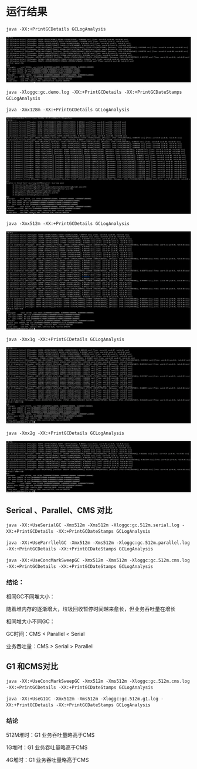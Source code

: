# 运行结果
`java -XX:+PrintGCDetails GCLogAnalysis`

![1](./1.png)

`java -Xloggc:gc.demo.log -XX:+PrintGCDetails -XX:+PrintGCDateStamps GCLogAnalysis`

`java -Xmx128m -XX:+PrintGCDetails GCLogAnalysis`

![](./128m-oom.png)

`java -Xmx512m -XX:+PrintGCDetails GCLogAnalysis`

![](./512m.png)

`java -Xmx1g -XX:+PrintGCDetails GCLogAnalysis`

![](./1g.png)

`java -Xmx2g -XX:+PrintGCDetails GCLogAnalysis`

![](./2g.png)

## Serical 、Parallel、CMS 对比

`java -XX:+UseSerialGC -Xmx512m -Xms512m -Xloggc:gc.512m.serial.log -XX:+PrintGCDetails -XX:+PrintGCDateStamps GCLogAnalysis`

`java -XX:+UseParrllelGC -Xmx512m -Xms512m -Xloggc:gc.512m.parallel.log -XX:+PrintGCDetails -XX:+PrintGCDateStamps GCLogAnalysis`

`java -XX:+UseConcMarkSweepGC -Xmx512m -Xms512m -Xloggc:gc.512m.cms.log -XX:+PrintGCDetails -XX:+PrintGCDateStamps GCLogAnalysis`

### 结论：

相同GC不同堆大小：

随着堆内存的逐渐增大，垃圾回收暂停时间越来愈长，但业务吞吐量在增长

相同堆大小不同GC：

GC时间：CMS < Parallel < Serial

业务吞吐量：CMS > Serial > Parallel

## G1 和CMS对比

`java -XX:+UseConcMarkSweepGC -Xmx512m -Xms512m -Xloggc:gc.512m.cms.log -XX:+PrintGCDetails -XX:+PrintGCDateStamps GCLogAnalysis`

`java -XX:+UseG1GC -Xmx512m -Xms512m -Xloggc:gc.512m.g1.log -XX:+PrintGCDetails -XX:+PrintGCDateStamps GCLogAnalysis`

### 结论

512M堆时：G1 业务吞吐量略高于CMS

1G堆时：G1 业务吞吐量略高于CMS

4G堆时：G1 业务吞吐量略高于CMS


